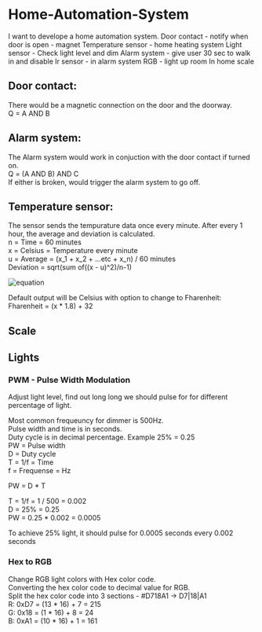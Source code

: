 # Home-Automation-System
I want to develope a home automation system.
Door contact - notify when door is open - magnet
Temperature sensor - home heating system
Light sensor -  Check light level and dim
Alarm system - give user 30 sec to walk in and disable
Ir sensor - in alarm system
RGB - light up room
In home scale

## Door contact:
There would be a magnetic connection on the door and the doorway. <br />
Q = A AND B

## Alarm system:
The Alarm system would work in conjuction with the door contact if turned on. <br />
Q = (A AND B) AND C <br />
If either is broken, would trigger the alarm system to go off.

## Temperature sensor:
The sensor sends the tempurature data once every minute. After every 1 hour, the average and deviation is calculated. <br />
n = Time = 60 minutes <br />
x = Celsius = Temperature every minute <br />
u = Average = (x_1 + x_2 + ...etc + x_n) / 60 minutes <br />
Deviation = sqrt(sum of((x - u)^2)/n-1)

![equation](https://user-images.githubusercontent.com/114096417/222480857-b17352bb-b963-4fe4-8874-51e6438808c5.png)
  
Default output will be Celsius with option to change to Fharenheit: <br />
Fharenheit = (x * 1.8) + 32

## Scale

## Lights
### PWM - Pulse Width Modulation <br />
Adjust light level, find out long long we should pulse for for different percentage of light. <br />

Most common frequeuncy for dimmer is 500Hz. <br />
Pulse width and time is in seconds. <br />
Duty cycle is in decimal percentage. Example 25% = 0.25 <br />
PW = Pulse width <br />
D = Duty cycle <br />
T = 1/f = Time <br />
f = Frequense = Hz <br />

PW = D * T <br />

T = 1/f = 1 / 500 = 0.002 <br/>
D = 25% = 0.25 <br />
PW = 0.25 * 0.002 = 0.0005 <br />

To achieve 25% light, it should pulse for 0.0005 seconds every 0.002 seconds <br />

### Hex to RGB
Change RGB light colors with Hex color code. <br />
Converting the hex color code to decimal value for RGB. <br />
Split the hex color code into 3 sections - #D718A1 -> D7|18|A1 <br />
R: 0xD7 = (13 * 16) + 7 = 215 <br />
G: 0x18 = (1 * 16) + 8 = 24 <br />
B: 0xA1 = (10 * 16) + 1 = 161 <br />
